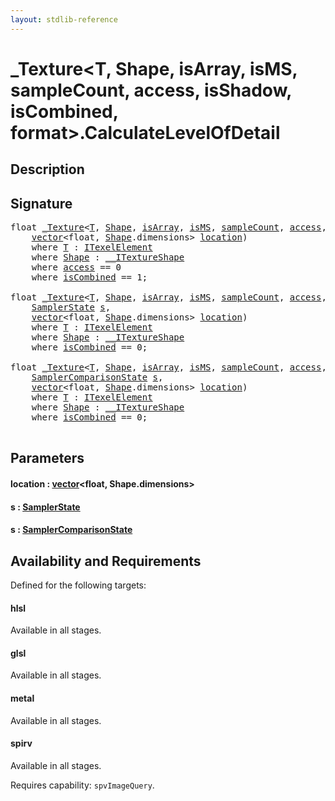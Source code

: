 ```yaml
---
layout: stdlib-reference
---
```


# \_Texture\<T, Shape, isArray, isMS, sampleCount, access, isShadow, isCombined, format\>\.CalculateLevelOfDetail

## Description





## Signature 

<pre>
<span class="code_keyword">float</span> <a href="index.html" class="code_type">_Texture</a>&lt;<a href="index.html#typeparam-T" class="code_type">T</a>, <a href="index.html#typeparam-Shape" class="code_type">Shape</a>, <a href="index.html#decl-isArray" class="code_var">isArray</a>, <a href="index.html#decl-isMS" class="code_var">isMS</a>, <a href="index.html#decl-sampleCount" class="code_var">sampleCount</a>, <a href="index.html#decl-access" class="code_var">access</a>, <a href="index.html#decl-isShadow" class="code_var">isShadow</a>, <a href="index.html#decl-isCombined" class="code_var">isCombined</a>, <a href="index.html#decl-format" class="code_var">format</a>&gt;.<a href="calculatelevelofdetail-09eg.html">CalculateLevelOfDetail</a>(
    <a href="../vector/index.html" class="code_type">vector</a>&lt;<span class="code_keyword">float</span>, <a href="index.html#typeparam-Shape" class="code_type">Shape</a>.dimensions&gt; <a href="calculatelevelofdetail-09eg.html#decl-location" class="code_param">location</a>)
    <span class='code_keyword'>where</span> <a href="index.html#typeparam-T" class="code_type">T</a> : <a href="../../interfaces/itexelelement-016/index.html" class="code_type">ITexelElement</a>
    <span class='code_keyword'>where</span> <a href="index.html#typeparam-Shape" class="code_type">Shape</a> : <a href="../../interfaces/0_itextureshape-023a/index.html" class="code_type">__ITextureShape</a>
    <span class='code_keyword'>where</span> <a href="index.html#decl-access" class="code_var">access</a> == 0
    <span class='code_keyword'>where</span> <a href="index.html#decl-isCombined" class="code_var">isCombined</a> == 1;

<span class="code_keyword">float</span> <a href="index.html" class="code_type">_Texture</a>&lt;<a href="index.html#typeparam-T" class="code_type">T</a>, <a href="index.html#typeparam-Shape" class="code_type">Shape</a>, <a href="index.html#decl-isArray" class="code_var">isArray</a>, <a href="index.html#decl-isMS" class="code_var">isMS</a>, <a href="index.html#decl-sampleCount" class="code_var">sampleCount</a>, <a href="index.html#decl-access" class="code_var">access</a>, <a href="index.html#decl-isShadow" class="code_var">isShadow</a>, <a href="index.html#decl-isCombined" class="code_var">isCombined</a>, <a href="index.html#decl-format" class="code_var">format</a>&gt;.<a href="calculatelevelofdetail-09eg.html">CalculateLevelOfDetail</a>(
    <a href="../samplerstate-07/index.html" class="code_type">SamplerState</a> <a href="calculatelevelofdetail-09eg.html#decl-s" class="code_param">s</a>,
    <a href="../vector/index.html" class="code_type">vector</a>&lt;<span class="code_keyword">float</span>, <a href="index.html#typeparam-Shape" class="code_type">Shape</a>.dimensions&gt; <a href="calculatelevelofdetail-09eg.html#decl-location" class="code_param">location</a>)
    <span class='code_keyword'>where</span> <a href="index.html#typeparam-T" class="code_type">T</a> : <a href="../../interfaces/itexelelement-016/index.html" class="code_type">ITexelElement</a>
    <span class='code_keyword'>where</span> <a href="index.html#typeparam-Shape" class="code_type">Shape</a> : <a href="../../interfaces/0_itextureshape-023a/index.html" class="code_type">__ITextureShape</a>
    <span class='code_keyword'>where</span> <a href="index.html#decl-isCombined" class="code_var">isCombined</a> == 0;

<span class="code_keyword">float</span> <a href="index.html" class="code_type">_Texture</a>&lt;<a href="index.html#typeparam-T" class="code_type">T</a>, <a href="index.html#typeparam-Shape" class="code_type">Shape</a>, <a href="index.html#decl-isArray" class="code_var">isArray</a>, <a href="index.html#decl-isMS" class="code_var">isMS</a>, <a href="index.html#decl-sampleCount" class="code_var">sampleCount</a>, <a href="index.html#decl-access" class="code_var">access</a>, <a href="index.html#decl-isShadow" class="code_var">isShadow</a>, <a href="index.html#decl-isCombined" class="code_var">isCombined</a>, <a href="index.html#decl-format" class="code_var">format</a>&gt;.<a href="calculatelevelofdetail-09eg.html">CalculateLevelOfDetail</a>(
    <a href="../samplercomparisonstate-07h/index.html" class="code_type">SamplerComparisonState</a> <a href="calculatelevelofdetail-09eg.html#decl-s" class="code_param">s</a>,
    <a href="../vector/index.html" class="code_type">vector</a>&lt;<span class="code_keyword">float</span>, <a href="index.html#typeparam-Shape" class="code_type">Shape</a>.dimensions&gt; <a href="calculatelevelofdetail-09eg.html#decl-location" class="code_param">location</a>)
    <span class='code_keyword'>where</span> <a href="index.html#typeparam-T" class="code_type">T</a> : <a href="../../interfaces/itexelelement-016/index.html" class="code_type">ITexelElement</a>
    <span class='code_keyword'>where</span> <a href="index.html#typeparam-Shape" class="code_type">Shape</a> : <a href="../../interfaces/0_itextureshape-023a/index.html" class="code_type">__ITextureShape</a>
    <span class='code_keyword'>where</span> <a href="index.html#decl-isCombined" class="code_var">isCombined</a> == 0;

</pre>

## Parameters

####  <a id="decl-location"></a>location  : [vector](../vector/index)\<float, Shape\.dimensions\>
####  <a id="decl-s"></a>s  : [SamplerState](../samplerstate-07/index)
####  <a id="decl-s"></a>s  : [SamplerComparisonState](../samplercomparisonstate-07h/index)

## Availability and Requirements

Defined for the following targets:

#### hlsl
Available in all stages.

#### glsl
Available in all stages.

#### metal
Available in all stages.

#### spirv
Available in all stages.

Requires capability: `spvImageQuery`.


